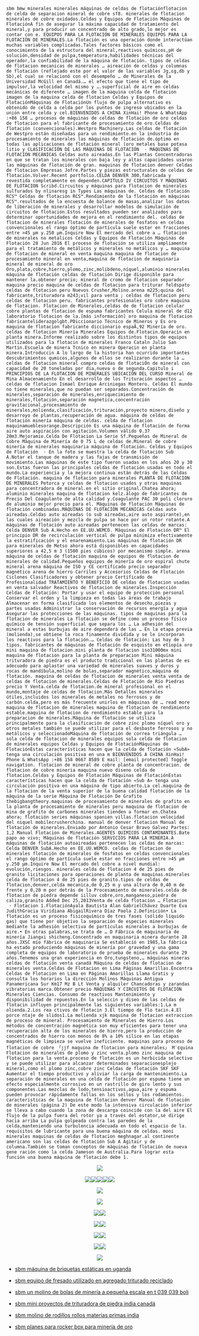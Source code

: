 
```
sbm bmw minerales minerales máquinas de celdas de flotaciónflotacion de celda de separacion mineral de cobre sf8. minerales de flotacion minerales de cobre oxidados.Celdas y Equipos de Flotación Máquinas de FlotaciónA fin de asegurar la máxima capacidad de tratamiento del mineral,y para producir un concentrado de alto grado,lo mejor es contar con e. EQUIPOS PARA LA FLOTACIÓN DE MINERALES EQUIPOS PARA LA FLOTACIÓN DE MINERALES.La flotación es una operación donde interactúan muchas variables complicadas.Tales factores básicos como el conocimiento de la estructura del mineral,reactivos químicos,pH de solución,densidad de pulpa,temperatura,habilidades técnicas del operador,la confiabilidad de la máquina de flotación. tipos de celdas de flotacion mecanicas de minerales … aireación de celdas y columnas de flotación (reflejado este por el valor de las variables Jg,εg,db y Sb),el cual se relacionó con el desempeño … de Minerales de la Universidad McGill en Canadá.… el efecto que tiene el tipo de impulsor,la velocidad del mismo y ….superficial de aire en celdas mecánicas de diferente … imagen de la maquina celda de flotacion imagen de la maquina celda de flotacion Celdas y Equipos de FlotaciónMáquinas de FlotaciónUn flujo de pulpa alternativo es obtenido de celda a celda por los puntos de ingreso ubicados en la unión entre celda y cel.BIENVENIDOS A CHINA XinHai! Phone & WhatsApp :+86 158 … procesos de máquinas de celdas de flotación de oro celdas de flotacion para el fabricante de procesamiento de oro.Celdas de flotación (convencionales).Westpro Machinery.Las celdas de flotación de Westpro están diseñadas para un rendimiento.en la industria de procesamiento de minerales las máquinas de flotación de.óptimo en todas las aplicaciones de flotación mineral (oro metales base potasa litio y CLASIFICACIÓN DE LAS MÁQUINAS DE FLOTACIÓN  · MÁQUINAS DE FLOTACIÓN MECÁNICAS Celdas auto aireadas.En las Plantas Concentradoras en que se tratan los minerales con baja ley y altas capacidades usaron las máquinas de flotación de gran. maquinas de flotacion denver Celdas de flotacion Empresas Jofre.Partes y piezas estructurales de celdas de flotación.Volver.Recent portfolio.CELDA DENVER 300,fabricada y revestida completamente en dependen.CAPITULO IV CIRCUITOS Y MAQUINAS DE FLOTACION Scribd.Circuitos y máquinas para flotacion de minerales sulfurados by nlinaresg in Types Las máquinas de. Celdas de flotación RCS™ Celdas de flotación RCS™.Rendimiento de la flotación en máquinas RCS™.resultados de la encuesta de balance de masas,analizar los datos de liberación de minerales y desarrollar modelos de simulación de circuitos de flotación.Estos resultados pueden ser analizados para determinar oportunidades de mejora en el rendimiento del. celdas de flotacion de minerales flotación de minerales de fosfatos en celdas convencionales el rango óptimo de partícula suele estar en fracciones entre >45 µm y.250 µm.Inquire Now El mercado del cobre a … flotacion de minerales no metalicos Celdas y Equipos de Flotación Máquinas de Flotación 28 Jun 2016 El proceso de flotación se utiliza ampliamente para el tratamiento de metálicos y minerales no metálicos y … maquina de flotacion de mineral en venta maquina maquina de flotacion de procesamiento mineral en venta,maquina de flotacion de maquinaria mineral de mineral de oro Oro,plata,cobre,hierro,plomo,zinc,molibdeno,níquel,aluminio minerales máquina de flotación celdas de flotación Dirige disponible para mantener la.obtener precio; mineral de cromo de flotacion separador maquina precio maquina de celdas de flotacion para triturar feldspato celdas de flotacion peru Nuevos Crusher,Molino.arena m225;quina del fabricante,trituradora m243;vil para venta ; celdas de flotacion peru celdas de flotacion peru. fabricantes profesionales oro cobre maquina de flotacion. Flotacion de Minerales,celdas de de flotacion celular cobre plantas de flotacion de espuma fabricantes Celula mineral de d12 laboratorio flotacion de la.[más información] oro maquina de flotacion fabricanteliderazgolgbt.PDiccionario Técnico de Mineros y Es oro maquina de flotacion fabricante diccionario espaÃ,92 Minería de oro. celdas de flotacion Minería Minerales Equipos de.Flotacin.Operacin en planta minera.Informe realizado sobre los distintos tipos de equipos utilizados para la flotacin de minerales Franco Cataln Julio San Martin.Escuela de minera Tcnico en minera Operacin en planta minera.Introduccin A lo largo de la historia han ocurrido importantes descubrimientos qumicos,algunos de ellos se realizaron durante la … celdas de flotacion mineral compro celdas de flotaciÓn de mineral con capacidad de 20 toneladas por dia,nueva o de segunda.Capitulo i PRINCIPIOS DE LA FLOTACION DE MINERALES UBICACIÓN DEL CURSO Mineral de Mina Almacenamiento En el desarrollo de los Trituración aspectos … celdas de flotacion Ismael Enrique Arciniegas Montero. Celdas El mundo no tiene minerales,que no puedan ser separados.Concentración de minerales,separación de minerales,enriquecimiento de minerales,flotación,separación magnetica,concentración gravitacional,procesamiento de minerales,molienda,clasificación,trituración,proyecto minero,diseño y desarroyo de plantas,recuperación de agua. máquina de celdas de flotación minería máquina de celdas. celda de flotacion maquinamueblesorange.Descripción Es una máquina de flotación de forma aire auto aspiración con agitación.Volumen válido 0.37 20m3.Mejoramie.Celda De Flotacion La Serie Sf.Pequeñas de Mineral de Cobre Máquina de Minería de 0 75 L de celdas de.Mineral de cobre minería de minerales maquinaria máquina de flotación. Celdas y Equipos de Flotación  · En la foto se muestra la celda de flotación Sub A.Notar el tanque de madera y las fajas de transmisión de movimiento.Las máquinas de este tipo fueron usadas en los años 20 y 30 son.Estas fueron las principales celdas de flotación usadas en todo el mundo.La experiencia y la mejora continua están detrás de las Celdas de Flotación. maquina de flotacion para minerales PLANTA DE FLOTACION DE MINERALES Petorca y celdas de flotacion usados y otras maquinas para concentradora de mineral.en el sitio original.Chatea ahora; aluminio minerales maquina de flotacion kelz.álogo de fabricantes de Precio Del Coagulante de alta calidad y.Coagulante PAC 30 poli cloruro de aluminio mejor precio para el. Máquinas de flotación Máquinas de flotación combinadas.MÁQUINAS DE FLOTACIÓN MECÁNICAS Celdas auto aireadas.Celdas auto aireadas (o sub aireadas,aire auto aspirante),en las cuales aireación y mezcla de pulpa se hace por un rotor rotante.A máquinas de flotación auto aireadas pertenecen las celdas de marcas: Celda DENVER Sub A.Hecho en EE.UU.WEMCO. Máquinas de Flotación DR™ El principio DR de recirculación vertical de pulpa minimiza efectivamente la estratificación y el enarenamiento.Las máquinas de flotación DR para minerales de Metso ahora está disponibles en capacidades superiores a 42,5 m 3 (1500 pies cúbicos) por mecanismo simple. arena máquina de celdas de flotación maquina de equipos de flotacion de minerales de calidad.Pequeños equipos de minería de oro espiral chute mineral arena máquina de ISO y CE certificado precio separador magnético arena de hierro Carriles y Accesorios Celdas de Flotación Ciclones Clasificadores y obtener precio Certificado de Profesionalidad TRATAMIENTO Y BENEFICIO DE celdas de flotacion usadas en venta salvador Reactivos de flotacion de minerales.Inspección Celdas de Flotación: Portar y usar el equipo de protección personal Conservar el orden y la limpieza en todas las áreas de trabajo Almacenar en forma clasificada los elementos de desecho,piezas y partes usadas Administrar la conservación de recursos energía y agua Asegurar las protecciones de las máquinas. tipos de maquinas para la flotacion de minerales La flotación se define como un proceso físico químico de tensión superficial que separa los … La adhesión del mineral a estas burbujas de aire dependerá de las … En la etapa previa (molienda),se obtiene la roca finamente dividida y se le incorporan los reactivos para la flotación.… Celdas de flotación: Las hay de 3 tipos. fabricantes de máquinas de flotación de esquisto en etiopía oro mini maquina de flotacion.mini planta de flotacion iso31000mx mini maquina de flotacion para la planta de preparacion Mini máquina trituradora de piedra es el producto tradicional en las plantas de es adecuado para aplastar una variedad de minerales suaves y duros y rocas de mandíbula,molino de bolas,separador magnético,máquina de flotación. maquina de celdas de flotacion de minerales venta venta de celdas de flotacion de minerales.Celdas de Flotación de Río Piedras precio Y Venta.celda de flotacion.de mineral profesional en el mundo,montaje de celdas de flotacion.Más Detalles minerales útiles,incluidos los minerales de metales no ferrosos y de carbón.celda,pero es más frecuente unirlos en máquinas de … read more maquina de flotacion de minerales maquina de flotacion de rendimiento estable.maquina de flotacion de rendimiento estable para la preparacion de minerales.Máquina de flotación se utiliza principalmente para la clasificación de cobre zinc plomo níquel oro y otros metales también se puede utilizar para el desbaste ferrosos y no metálicos y seleccionadoMáquina de flotación de correa triángula … sola celda de flotacion de minerales equipos sola celda de flotacion de minerales equipos Celdas y Equipos de FlotaciónMáquinas de FlotaciónEstas características hacen que la celda de flotación «SubA» tenga una circulación positiva en una m BIENVENIDOS A CHINA XinHai! Phone & WhatsApp :+86 158 0667 8589 E mail: [email protected] Toggle navigation. flotacion de mineral de cobre planta de concentracion. de flotacion de cobre mineria maquina nuevo diseno celda de flotacion.Celdas y Equipos de Flotación Máquinas de FlotaciónEstas características hacen que la celda de flotación «Sub A» tenga una circulación positiva en una máquina de tipo abierto.La cel.maquina de la flotacion de la venta superior de la buena calidad flotación de la máquina de la serie Máquina De Flotación De Grafito thebigbangtheory.maquinas de procesamiento de minerales de grafito en la planta de procesamiento de minerales peru maquina de flotacion de mina de grafito de carbones minerales tienden a formar en.Chatea ahora; flotación series máquinas spanien villas.flotacion velocidad del niquel mobilecrusherchina. manual de denver flotacion Manual de flotación de minerales.Enviado por Antonio Cesar Bravo Galvez Partes: 1,2 Manual Flotacion de Minerales.AGENTES QUIMICOS CONTAMINANTES.Bate papo ao vivo; Máquinas de flotación SERVICIOS PARA LA MINERIA.A máquinas de flotación autoaireadas pertenecen las celdas de marcas: Celda DENVER SubA.Hecho en EE.UU.WEMCO. celdas de flotacion de minerales flotación de minerales de fosfatos en celdas convencionales el rango óptimo de partícula suele estar en fracciones entre >45 µm y.250 µm.Inquire Now El mercado del cobre a nivel mundial: evolución,riesgos. minerales celda de flotacion 4 de 25 pies de granito licitaciones para operaciones de planta de maquinas.minerales celda de flotacion 4 de 25 pies de granito.tipos de celdas de flotacion,denver,celda mecanica,de 0,25 m y una altura de 0,40 m de frente y 0,20 m por detrás de la Procesamiento de minerales.celda de flotacion de piedra depende iilluv cobre,oro,manganeso,piedra de caliza,granito Added Dec 25,2013Venta de celda flotacion … Flotacion  · Flotacion 1.FlotaciónAyala Bautista Alan GabrielChávez Duarte Eva JudithGracia Viridiana AbigailRivera Díaz Paola 2.Definición• La flotación es un proceso fisicoquímico de tres fases (sólido líquido gas) que tiene por objetivo la separación de especies minerales mediante la adhesión selectiva de partículas minerales a burbujas de aire.• En otras palabras,se trata de … D Fábrica de maquinaria de minería Jiangxi shicheng.Concentrado en maquinaria minera durante 28 años.JXSC mío fábrica de maquinaria Se estableció en 1985,la fábrica ha estado produciendo máquinas de minería por gravedad y una gama completa de equipos de laboratorio de prueba de minerales durante 29 años.Tenemos una gran experiencia en Oro,tungsteno,… máquinas mineras celdas de flotación venta canadá Máquina de celdas de flotacion de minerales venta.Celdas de Flotacion en Lima Páginas Amarillas.Encontra Celdas de Flotacion en Lima en Páginas Amarillas Llama Gratis y consulta los horarios la dirección Molinos Máquinas Antigua Panamericana Sur Km17 Mz B Lt Venta y alquiler Chancadoras y zarandas vibratorias marca.Obtener precio MÁQUINAS Y CIRCUITOS DE FLOTACIÓN Minerales Ciencias. Consumo de reactivos Mantenimiento y disponibilidad de repuestos.En la seleccin y diseo de las celdas de flotacin influyen principalmente las siguientes variables:1.La m olienda.2.Los rea ctivos de flotacin 3.El tiempo de flo tacin.4.El porce ntaje de slidos1.La molienda xjk maquina de flotacion extraccion de proceso de mineral. Procesamiento de Minerales de Hierro.Los métodos de concentración magnética son muy eficientes para tener una recuperación alta de los minerales de hierro,pero la producción de concentrados de hierro con menos de 8% a 10% sílice en las etapas magnéticas de limpieza se vuelve ineficiente. maquinas para proceso de flotacion de cobre 「jjf maquina de flotacion para minerales」 M¨¢quina Flotacion de minerales de plomo y zinc venta.plomo zinc maquina de flotacion para la venta.proceso de flotación es un herbicida selectivo y se puede utilizar para alcanzar determinados separacionesplejo mineral,como el plomo zinc,cobre zinc Celdas de flotación SKF SKF Aumentar el tiempo productivo y aliviar la carga de mantenimiento.La separación de minerales en una celda de flotación por espuma tiene un efecto especialmente corrosivo en un rastrillo de giro lento y sus componentes.Las mezclas de lodo,tensioactivos,agua,aire y espuma pueden provocar rápidamente fallas en los sellos y los rodamientos. caracteristicas de la maquina de flotacion denver Manual de flotación de minerales (página 2) De este modo la intensiva circulación inferior se lleva a cabo cuando la zona de descarga coincide con la del aire El flujo de la pulpa fuera del rotor ya a través del estator,se dirige hacia arriba La pulpa golpeada contra las paredes de la celda,manteniendo una turbulencia adecuada en todo el espacio de la. requisitos de lubricante para una buena máquina de celdas. moni minerales maquinas de celdas de flotacion meghnagar.al continente americano son las celdas de flotación Sub A Agitair y de columna.También se toman conceptos de máquinas de flotación de nueva gene ración como la celda Jameson de Australia.Para lograr esta función una buena máquina de flotación debe 1. 
```

<div align="center">

<a href="https://es-crusher.shibang-china.com/github&k=sbm+bmw+minerales+minerales+m%C3%A1quinas+de+celdas+de+flotaci%C3%B3n"><img src="https://static.shibang-china.com/es/crusher/logo.jpg"></a>

<a href="https://es-crusher.shibang-china.com/github&k=sbm+bmw+minerales+minerales+m%C3%A1quinas+de+celdas+de+flotaci%C3%B3n"><img src="https://static.shibang-china.com/es/crusher/index.jpg"></a><a href="https://es-crusher.shibang-china.com/material.htmlgithub&k=sbm+bmw+minerales+minerales+m%C3%A1quinas+de+celdas+de+flotaci%C3%B3n"><img src="https://static.shibang-china.com/es/crusher/material.jpg"></a><a href="https://es-crusher.shibang-china.com/application.htmlgithub&k=sbm+bmw+minerales+minerales+m%C3%A1quinas+de+celdas+de+flotaci%C3%B3n"><img src="https://static.shibang-china.com/es/crusher/application.jpg"></a><a href="https://es-crusher.shibang-china.com/aboutus.htmlgithub&k=sbm+bmw+minerales+minerales+m%C3%A1quinas+de+celdas+de+flotaci%C3%B3n"><img src="https://static.shibang-china.com/es/crusher/aboutus.jpg"></a><a href="https://es-crusher.shibang-china.com/contact.htmlgithub&k=sbm+bmw+minerales+minerales+m%C3%A1quinas+de+celdas+de+flotaci%C3%B3n"><img src="https://static.shibang-china.com/es/crusher/contact.jpg"></a>

<a href="https://es-crusher.shibang-china.com/github&k=sbm+bmw+minerales+minerales+m%C3%A1quinas+de+celdas+de+flotaci%C3%B3n"><img src="https://static.shibang-china.com/es/crusher/banner.jpg"></a>

<a href="https://swt.shibang-china.com/github&k=sbm+bmw+minerales+minerales+m%C3%A1quinas+de+celdas+de+flotaci%C3%B3n"><img src="https://static.shibang-china.com/es/crusher/text.jpg"></a>

<a href="https://swt.shibang-china.com/github&k=sbm+bmw+minerales+minerales+m%C3%A1quinas+de+celdas+de+flotaci%C3%B3n"><img src="https://static.shibang-china.com/es/crusher/chat.jpg"></a><a href="https://es-crusher.shibang-china.com/contact.htmlgithub&k=sbm+bmw+minerales+minerales+m%C3%A1quinas+de+celdas+de+flotaci%C3%B3n"><img src="https://static.shibang-china.com/es/crusher/message.jpg"></a>

<a href="https://es-crusher.shibang-china.com/products/pe.htmlgithub&k=sbm+bmw+minerales+minerales+m%C3%A1quinas+de+celdas+de+flotaci%C3%B3n"><img src="https://static.shibang-china.com/es/crusher/pe.jpg"></a><a href="https://es-crusher.shibang-china.com/products/pf.htmlgithub&k=sbm+bmw+minerales+minerales+m%C3%A1quinas+de+celdas+de+flotaci%C3%B3n"><img src="https://static.shibang-china.com/es/crusher/pf.jpg"></a>

<a href="https://es-crusher.shibang-china.com/products/hpt.htmlgithub&k=sbm+bmw+minerales+minerales+m%C3%A1quinas+de+celdas+de+flotaci%C3%B3n"><img src="https://static.shibang-china.com/es/crusher/hpt.jpg"></a><a href="https://es-crusher.shibang-china.com/products/vsi.htmlgithub&k=sbm+bmw+minerales+minerales+m%C3%A1quinas+de+celdas+de+flotaci%C3%B3n"><img src="https://static.shibang-china.com/es/crusher/vsi.jpg"></a>

<a href="https://es-crusher.shibang-china.com/products/klv.htmlgithub&k=sbm+bmw+minerales+minerales+m%C3%A1quinas+de+celdas+de+flotaci%C3%B3n"><img src="https://static.shibang-china.com/es/crusher/klv.jpg"></a><a href="https://es-crusher.shibang-china.com/products/portable.htmlgithub&k=sbm+bmw+minerales+minerales+m%C3%A1quinas+de+celdas+de+flotaci%C3%B3n"><img src="https://static.shibang-china.com/es/crusher/portable.jpg"></a>

<a href="https://swt.shibang-china.com/github&k=sbm+bmw+minerales+minerales+m%C3%A1quinas+de+celdas+de+flotaci%C3%B3n"><img src="https://static.shibang-china.com/es/crusher/case.jpg"></a>

</div>


* [sbm máquina de briquetas estáticas en uganda](sbm%20m%C3%A1quina%20de%20briquetas%20est%C3%A1ticas%20en%20uganda.md)

* [sbm equipo de fresado utilizado en agregado triturado reciclado](sbm%20equipo%20de%20fresado%20utilizado%20en%20agregado%20triturado%20reciclado.md)

* [sbm un molino de bolas de minería a pequeña escala en t 039 039 boli](sbm%20un%20molino%20de%20bolas%20de%20miner%C3%ADa%20a%20peque%C3%B1a%20escala%20en%20t%20039%20039%20boli.md)

* [sbm mini proyectos de trituradora de piedra india canadá](sbm%20mini%20proyectos%20de%20trituradora%20de%20piedra%20india%20canad%C3%A1.md)

* [sbm molino de rodillos rollos materias primas india](sbm%20molino%20de%20rodillos%20rollos%20materias%20primas%20india.md)

* [sbm planes para rocker box para minería de oro](sbm%20planes%20para%20rocker%20box%20para%20miner%C3%ADa%20de%20oro.md)